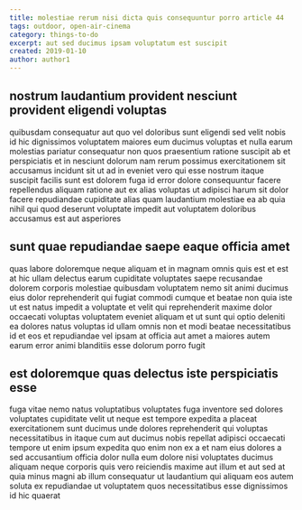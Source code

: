 ```yaml
---
title: molestiae rerum nisi dicta quis consequuntur porro article 44
tags: outdoor, open-air-cinema
category: things-to-do
excerpt: aut sed ducimus ipsam voluptatum est suscipit
created: 2019-01-10
author: author1
---
```


## nostrum laudantium provident nesciunt provident eligendi voluptas

quibusdam consequatur aut quo vel doloribus sunt eligendi sed velit nobis id hic dignissimos voluptatem maiores eum ducimus voluptas et nulla earum molestias pariatur consequatur non quos praesentium ratione suscipit ab et perspiciatis et in nesciunt dolorum nam rerum possimus exercitationem sit accusamus incidunt sit ut ad in eveniet vero qui esse nostrum itaque suscipit facilis sunt est dolorem fuga id error dolore consequuntur facere repellendus aliquam ratione aut ex alias voluptas ut adipisci harum sit dolor facere repudiandae cupiditate alias quam laudantium molestiae ea ab quia nihil qui quod deserunt voluptate impedit aut voluptatem doloribus accusamus est aut asperiores

## sunt quae repudiandae saepe eaque officia amet

quas labore doloremque neque aliquam et in magnam omnis quis est et est at hic ullam delectus earum cupiditate voluptates saepe recusandae dolorem corporis molestiae quibusdam voluptatem nemo sit animi ducimus eius dolor reprehenderit qui fugiat commodi cumque et beatae non quia iste ut est natus impedit a voluptate et velit qui reprehenderit maxime dolor occaecati voluptas voluptatem eveniet aliquam et ut sunt qui optio deleniti ea dolores natus voluptas id ullam omnis non et modi beatae necessitatibus id et eos et repudiandae vel ipsam at officia aut amet a maiores autem earum error animi blanditiis esse dolorum porro fugit

## est doloremque quas delectus iste perspiciatis esse

fuga vitae nemo natus voluptatibus voluptates fuga inventore sed dolores voluptates cupiditate velit ut neque est tempore expedita a placeat exercitationem sunt ducimus unde dolores reprehenderit qui voluptas necessitatibus in itaque cum aut ducimus nobis repellat adipisci occaecati tempore ut enim ipsum expedita quo enim non ex a et nam eius dolores a sed accusantium officia dolor nulla eum dolore nisi voluptates ducimus aliquam neque corporis quis vero reiciendis maxime aut illum et aut sed at quia minus magni ab illum consequatur ut laudantium qui aliquam eos autem soluta ex repudiandae ut voluptatem quos necessitatibus esse dignissimos id hic quaerat
